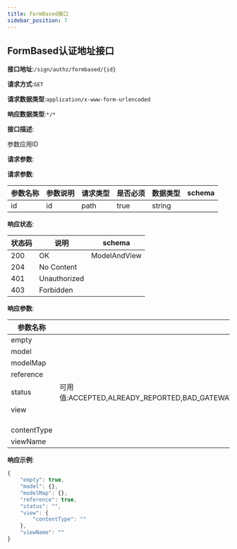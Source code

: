 ```yaml
---
title: FormBased接口
sidebar_position: 7
---
```


## FormBased认证地址接口


**接口地址**:`/sign/authz/formbased/{id}`


**请求方式**:`GET`


**请求数据类型**:`application/x-www-form-urlencoded`


**响应数据类型**:`*/*`


**接口描述**:<p>参数应用ID</p>



**请求参数**:


**请求参数**:


| 参数名称 | 参数说明 | 请求类型    | 是否必须 | 数据类型 | schema |
| -------- | -------- | ----- | -------- | -------- | ------ |
|id|id|path|true|string||


**响应状态**:


| 状态码 | 说明 | schema |
| -------- | -------- | ----- | 
|200|OK|ModelAndView|
|204|No Content||
|401|Unauthorized||
|403|Forbidden||


**响应参数**:


| 参数名称 | 参数说明 | 类型 | schema |
| -------- | -------- | ----- |----- | 
|empty||boolean||
|model||object||
|modelMap||object||
|reference||boolean||
|status|可用值:ACCEPTED,ALREADY_REPORTED,BAD_GATEWAY,BAD_REQUEST,BANDWIDTH_LIMIT_EXCEEDED,CHECKPOINT,CONFLICT,CONTINUE,CREATED,DESTINATION_LOCKED,EXPECTATION_FAILED,FAILED_DEPENDENCY,FORBIDDEN,FOUND,GATEWAY_TIMEOUT,GONE,HTTP_VERSION_NOT_SUPPORTED,IM_USED,INSUFFICIENT_SPACE_ON_RESOURCE,INSUFFICIENT_STORAGE,INTERNAL_SERVER_ERROR,I_AM_A_TEAPOT,LENGTH_REQUIRED,LOCKED,LOOP_DETECTED,METHOD_FAILURE,METHOD_NOT_ALLOWED,MOVED_PERMANENTLY,MOVED_TEMPORARILY,MULTIPLE_CHOICES,MULTI_STATUS,NETWORK_AUTHENTICATION_REQUIRED,NON_AUTHORITATIVE_INFORMATION,NOT_ACCEPTABLE,NOT_EXTENDED,NOT_FOUND,NOT_IMPLEMENTED,NOT_MODIFIED,NO_CONTENT,OK,PARTIAL_CONTENT,PAYLOAD_TOO_LARGE,PAYMENT_REQUIRED,PERMANENT_REDIRECT,PRECONDITION_FAILED,PRECONDITION_REQUIRED,PROCESSING,PROXY_AUTHENTICATION_REQUIRED,REQUESTED_RANGE_NOT_SATISFIABLE,REQUEST_ENTITY_TOO_LARGE,REQUEST_HEADER_FIELDS_TOO_LARGE,REQUEST_TIMEOUT,REQUEST_URI_TOO_LONG,RESET_CONTENT,SEE_OTHER,SERVICE_UNAVAILABLE,SWITCHING_PROTOCOLS,TEMPORARY_REDIRECT,TOO_EARLY,TOO_MANY_REQUESTS,UNAUTHORIZED,UNAVAILABLE_FOR_LEGAL_REASONS,UNPROCESSABLE_ENTITY,UNSUPPORTED_MEDIA_TYPE,UPGRADE_REQUIRED,URI_TOO_LONG,USE_PROXY,VARIANT_ALSO_NEGOTIATES|string||
|view||View|View|
|&emsp;&emsp;contentType||string||
|viewName||string||


**响应示例**:
```javascript
{
	"empty": true,
	"model": {},
	"modelMap": {},
	"reference": true,
	"status": "",
	"view": {
		"contentType": ""
	},
	"viewName": ""
}
```